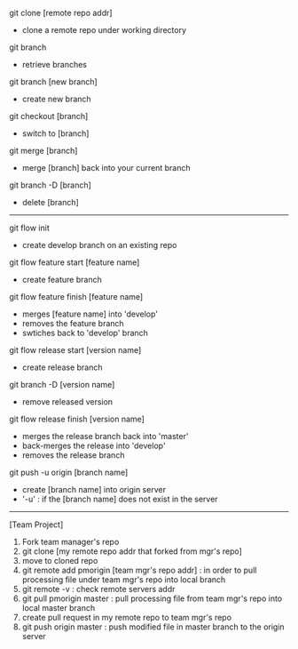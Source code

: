 git clone [remote repo addr]
- clone a remote repo under working directory

git branch 
- retrieve branches

git branch [new branch]
- create new branch 

git checkout [branch]
- switch to [branch]

git merge [branch]
- merge [branch] back into your current branch 

git branch -D [branch]
- delete [branch]
 
-----------------------------------------------

git flow init
- create develop branch on an existing repo 

git flow feature start [feature name]
- create feature branch 

git flow feature finish [feature name]
- merges [feature name] into 'develop'
- removes the feature branch
- swtiches back to 'develop' branch  

git flow release start [version name]
- create release branch 

git branch -D [version name]
- remove released version 

git flow release finish [version name]
- merges the release branch back into 'master'
- back-merges the release into 'develop'
- removes the release branch 

git push -u origin [branch name]
- create [branch name] into origin server 
- '-u' : if the [branch name] does not exist in the server

---------------------------------------------------

[Team Project]

1. Fork team manager's repo
2. git clone [my remote repo addr that forked from mgr's repo]
3. move to cloned repo
4. git remote add pmorigin [team mgr's repo addr]
  : in order to pull processing file under team mgr's repo into local branch
5. git remote -v
  : check remote servers addr 
6. git pull pmorigin master
  : pull processing file from team mgr's repo into local master branch 
7. create pull request in my remote repo to team mgr's repo
8. git push origin master
  : push modified file in master branch to the origin server
